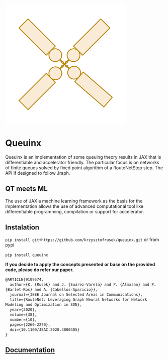 ![logo](docs/_static/images/logo.svg)

# Queuinx
Queuinx is an implementation of some queuing theory results in JAX that is differentiable and accelerator friendly.
The particular focus is on networks of finite queues solved by fixed point algorithm of a RouteNetStep step.
The API if designed to follow Jraph.


## QT meets ML

The use of JAX a machine learning framework as the basis for the implementation allows the use of 
advanced computational tool like differentiable programming, compilation or support for accelerator.

## Instalation

`pip install git+https://github.com/krzysztofrusek/queuinx.git`
 or from pypi

`pip install queuinx`

**If you decide to apply the concepts presented or base on the provided code, please do refer our paper.**

```
@ARTICLE{9109574,
  author={K. {Rusek} and J. {Suárez-Varela} and P. {Almasan} and P. {Barlet-Ros} and A. {Cabellos-Aparicio}},
  journal={IEEE Journal on Selected Areas in Communications}, 
  title={RouteNet: Leveraging Graph Neural Networks for Network Modeling and Optimization in SDN}, 
  year={2020},
  volume={38},
  number={10},
  pages={2260-2270},
  doi={10.1109/JSAC.2020.3000405}
}
```
## [Documentation](https://krzysztofrusek.github.io/queuinx/)
